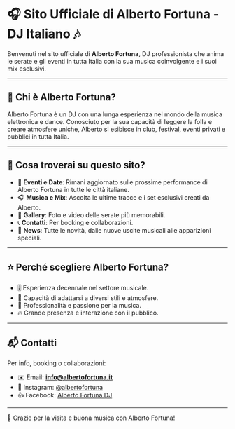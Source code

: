 # 🎧 Sito Ufficiale di Alberto Fortuna - DJ Italiano 🎶

Benvenuti nel sito ufficiale di **Alberto Fortuna**, DJ professionista che anima le serate e gli eventi in tutta Italia con la sua musica coinvolgente e i suoi mix esclusivi.

---

## 🎵 Chi è Alberto Fortuna?

Alberto Fortuna è un DJ con una lunga esperienza nel mondo della musica elettronica e dance. Conosciuto per la sua capacità di leggere la folla e creare atmosfere uniche, Alberto si esibisce in club, festival, eventi privati e pubblici in tutta Italia.

---

## 📅 Cosa troverai su questo sito?

- 🎤 **Eventi e Date**: Rimani aggiornato sulle prossime performance di Alberto Fortuna in tutte le città italiane.
- 🎧 **Musica e Mix**: Ascolta le ultime tracce e i set esclusivi creati da Alberto.
- 📸 **Gallery**: Foto e video delle serate più memorabili.
- 📞 **Contatti**: Per booking e collaborazioni.
- 📰 **News**: Tutte le novità, dalle nuove uscite musicali alle apparizioni speciali.

---

## ⭐ Perché scegliere Alberto Fortuna?

- 🎚️ Esperienza decennale nel settore musicale.
- 🎼 Capacità di adattarsi a diversi stili e atmosfere.
- 🤝 Professionalità e passione per la musica.
- 🔥 Grande presenza e interazione con il pubblico.

---

## 📬 Contatti

Per info, booking o collaborazioni:

- ✉️ Email: **info@albertofortuna.it**
- 📸 Instagram: [@albertofortuna](https://www.instagram.com/albertofortuna)
- 👍 Facebook: [Alberto Fortuna DJ](https://www.facebook.com/albertofortunadj)

---

🙏 Grazie per la visita e buona musica con Alberto Fortuna!
